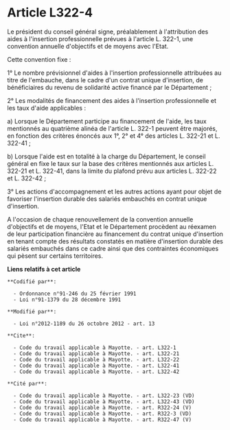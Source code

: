 # Article L322-4

Le président du conseil général signe, préalablement à l'attribution des aides à l'insertion professionnelle prévues à
l'article L. 322-1, une convention annuelle d'objectifs et de moyens avec l'Etat. 

Cette convention fixe : 

1° Le nombre prévisionnel d'aides à l'insertion professionnelle attribuées au titre de l'embauche, dans le cadre d'un contrat
unique d'insertion, de bénéficiaires du revenu de solidarité active financé par le Département ; 

2° Les modalités de financement des aides à l'insertion professionnelle et les taux d'aide applicables : 

a) Lorsque le Département participe au financement de l'aide, les taux mentionnés au quatrième alinéa de l'article L. 322-1
peuvent être majorés, en fonction des critères énoncés aux 1°, 2° et 4° des articles L. 322-21 et L. 322-41 ; 

b) Lorsque l'aide est en totalité à la charge du Département, le conseil général en fixe le taux sur la base des critères
mentionnés aux articles L. 322-21 et L. 322-41, dans la limite du plafond prévu aux articles L. 322-22 et L. 322-42 ; 

3° Les actions d'accompagnement et les autres actions ayant pour objet de favoriser l'insertion durable des salariés
embauchés en contrat unique d'insertion. 

A l'occasion de chaque renouvellement de la convention annuelle d'objectifs et de moyens, l'Etat et le Département procèdent
au réexamen de leur participation financière au financement du contrat unique d'insertion en tenant compte des résultats
constatés en matière d'insertion durable des salariés embauchés dans ce cadre ainsi que des contraintes économiques qui
pèsent sur certains territoires.

**Liens relatifs à cet article**

	**Codifié par**:

	  - Ordonnance n°91-246 du 25 février 1991
	  - Loi n°91-1379 du 28 décembre 1991

	**Modifié par**:

	  - Loi n°2012-1189 du 26 octobre 2012 - art. 13

	**Cite**:

	  - Code du travail applicable à Mayotte. - art. L322-1
	  - Code du travail applicable à Mayotte. - art. L322-21
	  - Code du travail applicable à Mayotte. - art. L322-22
	  - Code du travail applicable à Mayotte. - art. L322-41
	  - Code du travail applicable à Mayotte. - art. L322-42

	**Cité par**:

	  - Code du travail applicable à Mayotte. - art. L322-23 (VD)
	  - Code du travail applicable à Mayotte. - art. L322-43 (VD)
	  - Code du travail applicable à Mayotte. - art. R322-24 (V)
	  - Code du travail applicable à Mayotte. - art. R322-3 (VD)
	  - Code du travail applicable à Mayotte. - art. R322-47 (V)

